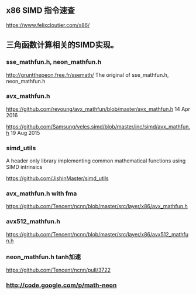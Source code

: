 ## x86 SIMD 指令速查
https://www.felixcloutier.com/x86/


## 三角函数计算相关的SIMD实现。

### sse_mathfun.h, neon_mathfun.h
http://gruntthepeon.free.fr/ssemath/
The original of sse_mathfun.h, neon_mathfun.h

### avx_mathfun.h

https://github.com/reyoung/avx_mathfun/blob/master/avx_mathfun.h   14 Apr 2016

https://github.com/Samsung/veles.simd/blob/master/inc/simd/avx_mathfun.h    19 Aug 2015

### simd_utils
A header only library implementing common mathematical functions using SIMD intrinsics

https://github.com/JishinMaster/simd_utils

### avx_mathfun.h with fma
https://github.com/Tencent/ncnn/blob/master/src/layer/x86/avx_mathfun.h


### avx512_mathfun.h
https://github.com/Tencent/ncnn/blob/master/src/layer/x86/avx512_mathfun.h

### neon_mathfun.h tanh加速
https://github.com/Tencent/ncnn/pull/3722

### http://code.google.com/p/math-neon

